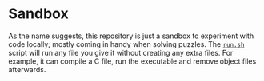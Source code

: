 # Sandbox

As the name suggests, this repository is just a sandbox to experiment with code locally; mostly coming in handy when solving puzzles. The [`run.sh`](./run.sh) script will run any file you give it without creating any extra files. For example, it can compile a C file, run the executable and remove object files afterwards.
